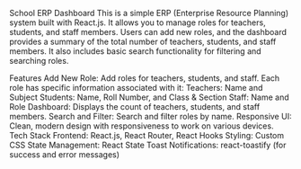 School ERP Dashboard
This is a simple ERP (Enterprise Resource Planning) system built with React.js. It allows you to manage roles for teachers, students, and staff members. Users can add new roles, and the dashboard provides a summary of the total number of teachers, students, and staff members. It also includes basic search functionality for filtering and searching roles.

Features
Add New Role: Add roles for teachers, students, and staff. Each role has specific information associated with it:
Teachers: Name and Subject
Students: Name, Roll Number, and Class & Section
Staff: Name and Role
Dashboard: Displays the count of teachers, students, and staff members.
Search and Filter: Search and filter roles by name.
Responsive UI: Clean, modern design with responsiveness to work on various devices.
Tech Stack
Frontend: React.js, React Router, React Hooks
Styling: Custom CSS
State Management: React State
Toast Notifications: react-toastify (for success and error messages)

